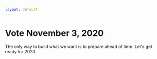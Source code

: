 ```yaml
---
layout: default
---
```

# Vote November 3, 2020

The only way to build what we want is to prepare ahead of time. Let's get ready for 2020.
